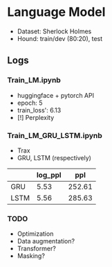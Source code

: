 # Language Model 
- Dataset: Sherlock Holmes
- Hound: train/dev (80:20), test

## Logs
### Train_LM.ipynb
- huggingface + pytorch API
- epoch: 5
- train_loss': 6.13
- [!] Perplexity

### Train_LM_GRU_LSTM.ipynb
- Trax
- GRU, LSTM (respectively)

|      | log_ppl | ppl    |
|------|---------|--------|
| GRU  | 5.53    | 252.61 |
| LSTM | 5.56    | 285.63 |

### TODO
- Optimization
- Data augmentation?
- Transformer?
- Masking?
